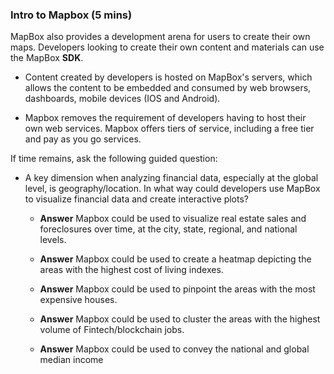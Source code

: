 ### Intro to Mapbox (5 mins)

MapBox also provides a development arena for users to create their own maps. Developers looking to create their own content and materials can use the MapBox **SDK**.

  * Content created by developers is hosted on MapBox's servers, which allows the content to be embedded and consumed by web browsers, dashboards, mobile devices (IOS and Android).

  * Mapbox removes the requirement of developers having to host their own web services. Mapbox offers tiers of service, including a free tier and pay as you go services.

If time remains, ask the following guided question:

* A key dimension when analyzing financial data, especially at the global level, is geography/location. In what way could developers use MapBox to visualize financial data and create interactive plots?

  * **Answer** Mapbox could be used to visualize real estate sales and foreclosures over time, at the city, state, regional, and national levels.

  * **Answer** Mapbox could be used to create a heatmap depicting the areas with the highest cost of living indexes.

  * **Answer** Mapbox could be used to pinpoint the areas with the most expensive houses.

  * **Answer** Mapbox could be used to cluster the areas with the highest volume of Fintech/blockchain jobs.

  * **Answer** Mapbox could be used to convey the national and global median income
